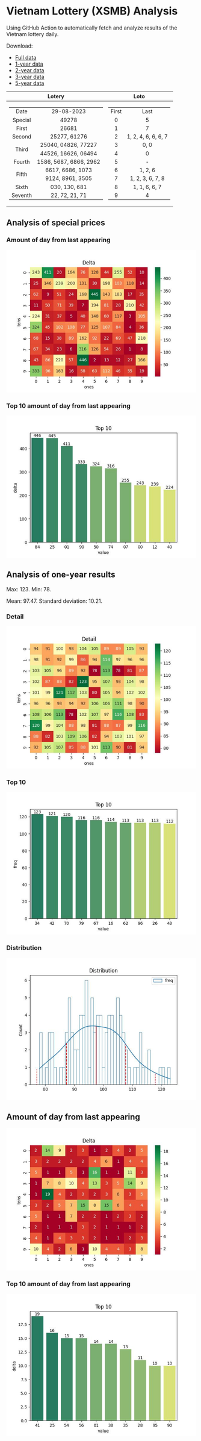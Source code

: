 # Vietnam Lottery (XSMB) Analysis

Using GitHub Action to automatically fetch and analyze results of the Vietnam lottery daily.

Download:

* [Full data](https://raw.githubusercontent.com/khiemdoan/vietnam-lottery-xsmb-analysis/main/results/xsmb.csv)
* [1-year data](https://raw.githubusercontent.com/khiemdoan/vietnam-lottery-xsmb-analysis/main/results/xsmb_1_year.csv)
* [2-year data](https://raw.githubusercontent.com/khiemdoan/vietnam-lottery-xsmb-analysis/main/results/xsmb_2_year.csv)
* [3-year data](https://raw.githubusercontent.com/khiemdoan/vietnam-lottery-xsmb-analysis/main/results/xsmb_3_year.csv)
* [5-year data](https://raw.githubusercontent.com/khiemdoan/vietnam-lottery-xsmb-analysis/main/results/xsmb_5_year.csv)

| Lotery      | Loto |
| :-----------: | :-----------: |
| <table><tr><td>Date</td><td>29-08-2023</td></tr><tr><td>Special</td><td>49278</td></tr><tr><td>First</td><td>26681</td></tr><tr><td>Second</td><td>25277, 61276</td></tr><tr><td rowspan="2">Third</td><td>25040, 04826, 77227</td></tr><tr><td>44526, 16626, 06494</td></tr><tr><td>Fourth</td><td>1586, 5687, 6866, 2962</td></tr><tr><td rowspan="2">Fifth</td><td>6617, 6686, 1073</td></tr><tr><td>9124, 8961, 3505</td></tr><tr><td>Sixth</td><td>030, 130, 681</td></tr><tr><td>Seventh</td><td>22, 72, 21, 71</td></tr></table> | <table><tr><td>First</td><td>Last</td></tr><tr><td>0</td><td>5</td></tr><tr><td>1</td><td>7</td></tr><tr><td>2</td><td>1, 2, 4, 6, 6, 6, 7</td></tr><tr><td>3</td><td>0, 0</td></tr><tr><td>4</td><td>0</td></tr><tr><td>5</td><td>-</td></tr><tr><td>6</td><td>1, 2, 6</td></tr><tr><td>7</td><td>1, 2, 3, 6, 7, 8</td></tr><tr><td>8</td><td>1, 1, 6, 6, 7</td></tr><tr><td>9</td><td>4</td></tr></table> |


<h2>Analysis of special prices</h2>

<h3>Amount of day from last appearing</h3>

![Delta](images/special_delta.jpg)

<h3>Top 10 amount of day from last appearing</h3>

![Delta top 10](images/special_delta_top_10.jpg)

<h2>Analysis of one-year results</h2>

Max: 123. Min: 78.

Mean: 97.47. Standard deviation: 10.21.

<h3>Detail</h3>

![Detail](images/heatmap.jpg)

<h3>Top 10</h3>

![Top 10](images/top-10.jpg)

<h3>Distribution</h3>

![Distribution](images/distribution.jpg)

<h2>Amount of day from last appearing</h2>

![Delta](images/delta.jpg)

<h3>Top 10 amount of day from last appearing</h3>

![Delta top 10](images/delta_top_10.jpg)